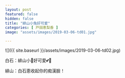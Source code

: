 ```yaml
---
layout: post
featured: false
hidden: false
title: "緋山小兔好可愛"
categories: [ 戸田恵梨香 ]
image: "assets/images/2019-03-06-td01.jpg"

---
```

![]({{ site.baseurl }}/assets/images/2019-03-06-td02.jpg)

白石：緋山小🐰好可愛💕🤤

緋山：白石恵收起你的痴漢臉！
